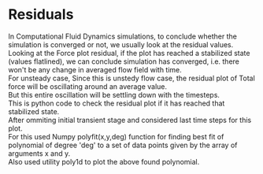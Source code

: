 # Residuals
In Computational Fluid Dynamics simulations, to conclude whether the simulation is converged or not, we usually look at the residual values. <br>
Looking at the Force plot residual, if the plot has reached a stabilized state (values flatlined), we can conclude simulation has converged, i.e. there won't be any change in averaged flow field with time. <br>
For unsteady case, Since this is unstedy flow case, the residual plot of Total force will be oscillating around an average value. <br>
But this entire oscillation will be settling down with the timesteps. <br>
This is python code to check the residual plot if it has reached that stabilized state. <br>
After ommiting initial transient stage and considered last time steps for this plot. <br>
For this used Numpy polyfit(x,y,deg) function for finding best fit of polynomial of degree 'deg' to a set of data points given by the array of arguments x and y. <br>
Also used utility poly1d to plot the above found polynomial. <br>
